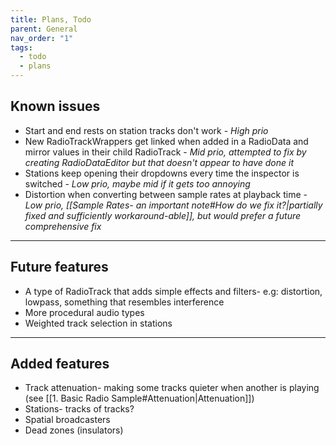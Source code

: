 ```yaml
---
title: Plans, Todo
parent: General
nav_order: "1"
tags:
  - todo
  - plans
---
```


## Known issues
- Start and end rests on station tracks don't work - *High prio*
- New RadioTrackWrappers get linked when added in a RadioData and mirror values in their child RadioTrack - *Mid prio, attempted to fix by creating RadioDataEditor but that doesn't appear to have done it*
- Stations keep opening their dropdowns every time the inspector is switched - *Low prio, maybe mid if it gets too annoying*
- Distortion when converting between sample rates at playback time - *Low prio, [[Sample Rates- an important note#How do we fix it?|partially fixed and sufficiently workaround-able]], but would prefer a future comprehensive fix*

---
## Future features
- A type of RadioTrack that adds simple effects and filters- e.g: distortion, lowpass, something that resembles interference
- More procedural audio types
- Weighted track selection in stations

---
## Added features
- Track attenuation- making some tracks quieter when another is playing (see [[1. Basic Radio Sample#Attenuation|Attenuation]])
- Stations- tracks of tracks?
- Spatial broadcasters
- Dead zones (insulators)
